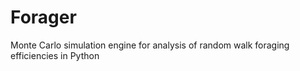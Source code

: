 # Forager
Monte Carlo simulation engine for analysis of random walk foraging efficiencies in Python

